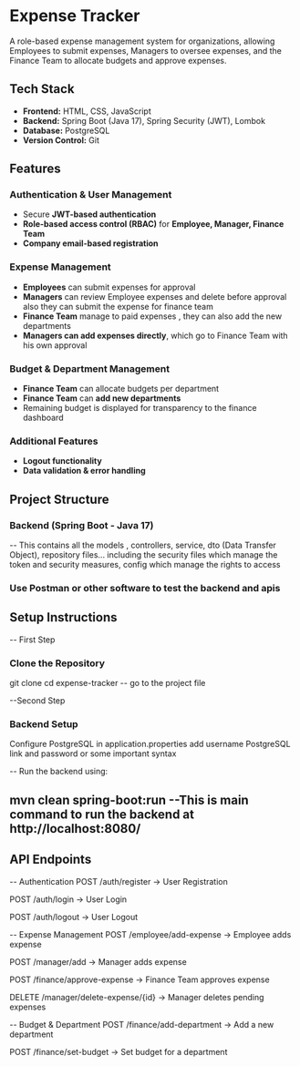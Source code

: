 # Expense Tracker

A role-based expense management system for organizations, allowing Employees to submit expenses, Managers to oversee expenses, and the Finance Team to allocate budgets and approve expenses.



## Tech Stack
- **Frontend:** HTML, CSS, JavaScript
- **Backend:** Spring Boot (Java 17), Spring Security (JWT), Lombok
- **Database:** PostgreSQL
- **Version Control:** Git



## Features

### Authentication & User Management
- Secure **JWT-based authentication**
- **Role-based access control (RBAC)** for **Employee, Manager, Finance Team**
- **Company email-based registration**

### Expense Management
- **Employees** can submit expenses for approval
- **Managers** can review Employee expenses and delete before approval also they can submit the expense for finance team
- **Finance Team** manage to paid expenses , they can also add the new departments
- **Managers can add expenses directly**, which go to Finance Team with his own approval

### Budget & Department Management
- **Finance Team** can allocate budgets per department
- **Finance Team** can **add new departments**
- Remaining budget is displayed for transparency to the finance dashboard

### Additional Features
- **Logout functionality**
- **Data validation & error handling**


## Project Structure

### Backend (Spring Boot - Java 17)
-- This contains all the models , controllers, service, dto (Data Transfer Object), repository files...
including the security files which manage the token and security measures, config which manage the rights to access

### Use Postman or other software to test the backend and apis

## Setup Instructions
-- First Step
### Clone the Repository

git clone <URL of Repo>
cd expense-tracker -- go to the project file

--Second Step
### Backend Setup
Configure PostgreSQL in application.properties add username PostgreSQL link and password or some important syntax

-- Run the backend using:

## mvn clean spring-boot:run --This is main command to run the backend at http://localhost:8080/

## API Endpoints
-- Authentication
POST /auth/register → User Registration

POST /auth/login → User Login

POST /auth/logout → User Logout

-- Expense Management
POST /employee/add-expense → Employee adds expense

POST /manager/add → Manager adds expense

POST /finance/approve-expense → Finance Team approves expense

DELETE /manager/delete-expense/{id} → Manager deletes pending expenses

-- Budget & Department
POST /finance/add-department → Add a new department

POST /finance/set-budget → Set budget for a department